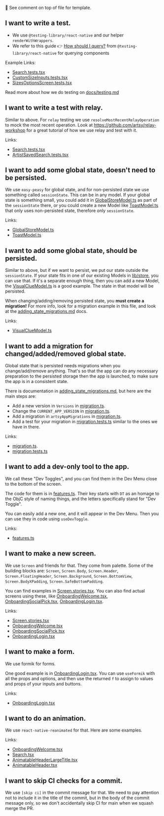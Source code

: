 <!-- Template

## What I am trying to do.

Short comment on how we do things and any preferences.

Links:
- [link 1](path/to/file1)
- [link 2](path/to/file2)

-->

👀 See comment on top of file for template.

## I want to write a test.

- We use `@testing-library/react-native` and our helper `renderWithWrappers`.
- We refer to this guide 👉 [How should I query?](https://callstack.github.io/react-native-testing-library/docs/how-should-i-query/) from `@testing-library/react-native` for querying components

Example Links:

- [Search.tests.tsx](src/app/Scenes/Search/Search.tests.tsx)
- [CustomSizeInputs.tests.tsx](src/app/Components/ArtworkFilter/Filters/CustomSizeInputs.tests.tsx)
- [SizesOptionsScreen.tests.tsx](src/app/Components/ArtworkFilter/Filters/SizesOptionsScreen.tests.tsx)

Read more about how we do testing on [docs/testing.md](docs/testing.md)

## I want to write a test with relay.

Similar to above. For `relay` testing we use `resolveMostRecentRelayOperation` to mock the most recent operation.
Look at https://github.com/artsy/relay-workshop for a great tutorial of how we use relay and test with it.

Links:

- [Search.tests.tsx](src/app/Scenes/Search/Search.tests.tsx)
- [ArtistSavedSearch.tests.tsx](src/app/Scenes/Artist/ArtistSavedSearch.tests.tsx)

## I want to add some global state, doesn't need to be persisted.

We use `easy-peasy` for global state, and for non-persisted state we use something called `sessionState`. This can be in any model. If your global state is something small, you could add it in [GlobalStoreModel.ts](src/app/store/GlobalStoreModel.ts) as part of the `sessionState` there, or you could create a new Model like [ToastModel.ts](src/app/store/ToastModel.ts) that only uses non-persisted state, therefore only `sessionState`.

Links:

- [GlobalStoreModel.ts](src/app/store/GlobalStoreModel.ts#L32)
- [ToastModel.ts](src/app/store/ToastModel.ts#L16)

## I want to add some global state, should be persisted.

Similar to above, but if we want to persist, we put our state outside the `sessionState`. If your state fits in one of our existing Models in [lib/store](src/app/store), you can use that. If it's a separate enough thing, then you can add a new Model, the [VisualClueModel.ts](src/app/store/VisualClueModel.ts) is a good example. The state in that model will be persisted.

When changing/adding/removing persisted state, you **must create a migration!** For more info, look for a migration example in this file, and look at the [adding_state_migrations.md](docs/adding_state_migrations.md) docs.

Links:

- [VisualClueModel.ts](src/app/store/VisualClueModel.ts)

## I want to add a migration for changed/added/removed global state.

Global state that is persisted needs migrations when you change/add/remove anything. That's so that the app can do any necessary preparation to the persisted storage then the app is launched, to make sure the app is in a consistent state.

There is documentation in [adding_state_migrations.md](docs/adding_state_migrations.md), but here are the main steps are:

- Add a new version in `Versions` in [migration.ts](src/app/store/migration.ts).
- Change the `CURRENT_APP_VERSION` in [migration.ts](src/app/store/migration.ts).
- Add a migration in `artsyAppMigrations` in [migration.ts](src/app/store/migration.ts).
- Add a test for your migration in [migration.tests.ts](src/app/store/migration.tests.ts) similar to the ones we have in there.

Links:

- [migration.ts](src/app/store/migration.ts).
- [migration.tests.ts](src/app/store/migration.tests.ts)

## I want to add a dev-only tool to the app.

We call these "Dev Toggles", and you can find them in the Dev Menu close to the bottom of the screen.

The code for them is in [features.ts](src/app/store/config/features.ts). Their key starts with `DT` as an homage to the ObjC style of naming things, and the letters specifically stand for "Dev Toggle".

You can easily add a new one, and it will appear in the Dev Menu. Then you can use they in code using `useDevToggle`.

Links:

- [features.ts](src/app/store/config/features.ts)

## I want to make a new screen.

We use `Screen` and friends for that. They come from palette. Some of the building blocks are: `Screen`, `Screen.Body`, `Screen.Header`, `Screen.FloatingHeader`, `Screen.Background`, `Screen.BottomView`, `Screen.BodyXPadding`, `Screen.SafeBottomPadding`.

You can find examples in [Screen.stories.tsx](src/palette/organisms/screenStructure/Screen.stories.tsx). You can also find actual screens using these, like [OnboardingWelcome.tsx](src/app/Scenes/Onboarding/OnboardingWelcome.tsx), [OnboardingSocialPick.tsx](src/app/Scenes/Onboarding/OnboardingSocialPick.tsx), [OnboardingLogin.tsx](src/app/Scenes/Onboarding/OnboardingLogin.tsx).

Links:

- [Screen.stories.tsx](src/palette/organisms/screenStructure/Screen.stories.tsx)
- [OnboardingWelcome.tsx](src/app/Scenes/Onboarding/OnboardingWelcome.tsx)
- [OnboardingSocialPick.tsx](src/app/Scenes/Onboarding/OnboardingSocialPick.tsx)
- [OnboardingLogin.tsx](src/app/Scenes/Onboarding/OnboardingLogin.tsx)

## I want to make a form.

We use formik for forms.

One good example is in [OnboardingLogin.tsx](src/app/Scenes/Onboarding/OnboardingLogin.tsx). You can use `useFormik` with all the props and options, and then use the returned `f` to assign to values and props of your inputs and buttons.

Links:

- [OnboardingLogin.tsx](src/app/Scenes/Onboarding/OnboardingLogin.tsx)

## I want to do an animation.

We use `react-native-reanimated` for that.
Here are some examples.

Links:

- [OnboardingWelcome.tsx](src/app/Scenes/Onboarding/OnboardingWelcome.tsx)
- [Search.tsx](src/app/Scenes/Search/Search.tsx)
- [AnimatableHeaderLargeTitle.tsx](src/app/Components/AnimatableHeader/AnimatableHeaderLargeTitle.tsx)
- [AnimatableHeader.tsx](src/app/Components/AnimatableHeader/AnimatableHeader.tsx)

## I want to skip CI checks for a commit.

We use `[skip ci]` in the commit message for that. We need to pay attention not to include it in the title of the commit, but in the body of the commit message only, so we don't accidentally skip CI for main when we squash merge the PR.
